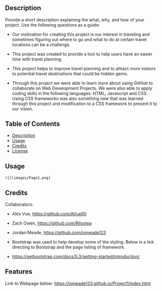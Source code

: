 # <Travel-Destinations>

## Description

Provide a short description explaining the what, why, and how of your project. Use the following questions as a guide:

- Our motivation for creating this project is our interest in traveling and sometimes figuring out where to go and what to do at certain travel locations can be a challenge.

- This project was created to provide a tool to help users have an easier time with travel planning.

- This project helps to improve travel planning and to attract more visitors to potential travel destinations that could be hidden gems.

- Through this project we were able to learn more about using GitHub to collaborate on Web Development Projects. We were also able to apply coding skills in the following languages: HTML, Javascript and CSS. Using CSS frameworks was also something new that was learned through this project and modification to a CSS framework to present it to our vision.

## Table of Contents


- [Description](#description)
- [Usage](#usage)
- [Credits](#credits)
- [License](#license)


## Usage

    ![](images/Page1.png)

## Credits

Collaborators:
- Alex Vue, https://github.com/AVue00
- Zach Owen, https://github.com/Rilsotea
- Jordan Meade, https://github.com/jomeade123

- Bootstrap was used to help develop some of the styling. Below is a link directing to Bootstrap and the page listing of framework.
- https://getbootstrap.com/docs/5.3/getting-started/introduction/

## Features

Link to Webpage below:
https://jomeade123.github.io/Project1/index.html
